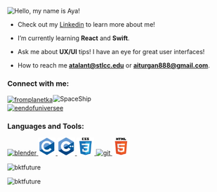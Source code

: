 
![Hello, my name is Aya!](https://github.com/bktfuture/bktfuture/assets/86029622/57a65e61-bc3e-4b1b-b273-2425dd8b7f2e)

- Check out my [Linkedin](https://www.linkedin.com/in/aiturgantalant/) to learn more about me!

- I’m currently learning **React** and **Swift**.
  
- Ask me about **UX/UI** tips! I have an eye for great user interfaces! 

- How to reach me **atalant@stlcc.edu** or **aiturgan888@gmail.com**.


<h3 align="left">Connect with me:</h3>
<img align="right" alt="SpaceShip" width="400" src="https://i.redd.it/0ro1lg4f2mo11.gif">
<p align="left">
<a href="https://twitter.com/fromplanetka" target="blank"><img align="center" src="https://raw.githubusercontent.com/rahuldkjain/github-profile-readme-generator/master/src/images/icons/Social/twitter.svg" alt="fromplanetka" height="30" width="40" /></a>
<a href="https://instagram.com/eendofuniversee" target="blank"><img align="center" src="https://raw.githubusercontent.com/rahuldkjain/github-profile-readme-generator/master/src/images/icons/Social/instagram.svg" alt="eendofuniversee" height="30" width="40" /></a>
</p>

<h3 align="left">Languages and Tools:</h3>


<p align="left"> <a href="https://www.blender.org/" target="_blank" rel="noreferrer"> 
<img src="https://download.blender.org/branding/community/blender_community_badge_white.svg" alt="blender" width="40" height="40"/> </a> <a href="https://www.cprogramming.com/" target="_blank" rel="noreferrer"> <img src="https://raw.githubusercontent.com/devicons/devicon/master/icons/c/c-original.svg" alt="c" width="40" height="40"/> </a> <a href="https://www.w3schools.com/cpp/" target="_blank" rel="noreferrer"> <img src="https://raw.githubusercontent.com/devicons/devicon/master/icons/cplusplus/cplusplus-original.svg" alt="cplusplus" width="40" height="40"/> </a> <a href="https://www.w3schools.com/css/" target="_blank" rel="noreferrer"> <img src="https://raw.githubusercontent.com/devicons/devicon/master/icons/css3/css3-original-wordmark.svg" alt="css3" width="40" height="40"/> </a> <a href="https://git-scm.com/" target="_blank" rel="noreferrer"> <img src="https://www.vectorlogo.zone/logos/git-scm/git-scm-icon.svg" alt="git" width="40" height="40"/> </a> <a href="https://www.w3.org/html/" target="_blank" rel="noreferrer"> <img src="https://raw.githubusercontent.com/devicons/devicon/master/icons/html5/html5-original-wordmark.svg" alt="html5" width="40" height="40"/> </a> </p>

<p><img align="center" src="https://github-readme-stats.vercel.app/api/top-langs?username=bktfuture&show_icons=true&locale=en&layout=compact" alt="bktfuture" /></p>

<p><img align="center" src="https://github-readme-streak-stats.herokuapp.com/?user=bktfuture&" alt="bktfuture" /></p>
